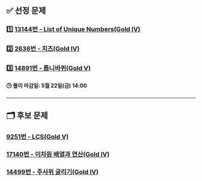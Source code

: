 ## ✅ 선정 문제


### 1️⃣ [13144번 - List of Unique Numbers(Gold IV)](https://www.acmicpc.net/problem/13144)

### 2️⃣ [2636번 - 치즈(Gold IV)](https://www.acmicpc.net/problem/2636)

### 3️⃣ [14891번 - 톱니바퀴(Gold V)](https://www.acmicpc.net/problem/14891)

#### 🕒 풀이 마감일: 5월 22일(금) 14:00

---

## 🗂️ 후보 문제

### [9251번 - LCS(Gold V)](https://www.acmicpc.net/problem/9251)

### [17140번 - 이차원 배열과 연산(Gold IV)](https://www.acmicpc.net/problem/17140)

### [14499번 - 주사위 굴리기(Gold IV)](https://www.acmicpc.net/problem/14499)
